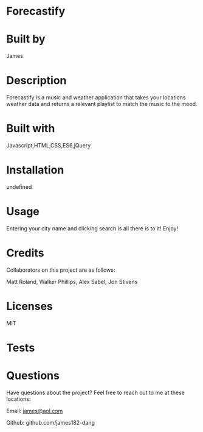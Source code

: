 # Forecastify 

  # Built by 
  
  James

  # Description

  Forecastify is a music and weather application that takes your locations weather data and returns a relevant playlist to match the music to the mood.

  # Built with 
  
  Javascript,HTML,CSS,ES6,jQuery

  # Installation

  undefined

  # Usage 

  Entering your city name and clicking search is all there is to it! Enjoy!

  # Credits

  Collaborators on this project are as follows:
  
  Matt Roland, Walker Phillips, Alex Sabel, Jon Stivens

  # Licenses

  MIT

  # Tests

  # Questions

  Have questions about the project? Feel free to reach out to me at these locations:

  Email: james@aol.com

  Github: github.com/james182-dang
